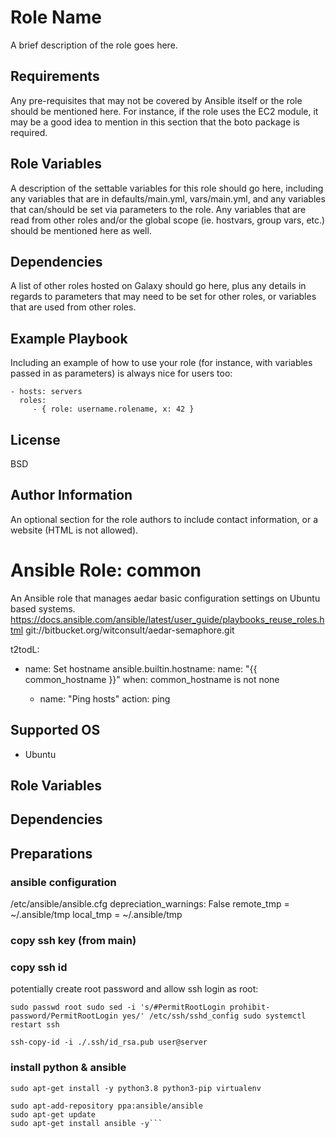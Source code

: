# Role Name

A brief description of the role goes here.

## Requirements

Any pre-requisites that may not be covered by Ansible itself or the role should be mentioned here. For instance, if the role uses the EC2 module, it may be a good idea to mention in this section that the boto package is required.

## Role Variables

A description of the settable variables for this role should go here, including any variables that are in defaults/main.yml, vars/main.yml, and any variables that can/should be set via parameters to the role. Any variables that are read from other roles and/or the global scope (ie. hostvars, group vars, etc.) should be mentioned here as well.

## Dependencies

A list of other roles hosted on Galaxy should go here, plus any details in regards to parameters that may need to be set for other roles, or variables that are used from other roles.

## Example Playbook

Including an example of how to use your role (for instance, with variables passed in as parameters) is always nice for users too:

    - hosts: servers
      roles:
         - { role: username.rolename, x: 42 }

## License

BSD

## Author Information

An optional section for the role authors to include contact information, or a website (HTML is not allowed).

# Ansible Role: common

An Ansible role that manages aedar basic configuration settings on Ubuntu based systems.
https://docs.ansible.com/ansible/latest/user_guide/playbooks_reuse_roles.html
git://bitbucket.org/witconsult/aedar-semaphore.git

t2todL:

- name: Set hostname
  ansible.builtin.hostname:
  name: "{{ common_hostname }}"
  when: common_hostname is not none

  - name: "Ping hosts"
    action: ping

## Supported OS

- Ubuntu

## Role Variables

## Dependencies

## Preparations

### ansible configuration

/etc/ansible/ansible.cfg
depreciation_warnings: False
remote_tmp = ~/.ansible/tmp
local_tmp = ~/.ansible/tmp

### copy ssh key (from main)

### copy ssh id

potentially create root password and allow ssh login as root:

`sudo passwd root sudo sed -i 's/#PermitRootLogin prohibit-password/PermitRootLogin yes/' /etc/ssh/sshd_config sudo systemctl restart ssh`

`ssh-copy-id -i ./.ssh/id_rsa.pub user@server`

### install python & ansible

````sudo add-apt-repository ppa:deadsnakes/ppa
sudo apt-get install -y python3.8 python3-pip virtualenv

sudo apt-add-repository ppa:ansible/ansible
sudo apt-get update
sudo apt-get install ansible -y```
````
